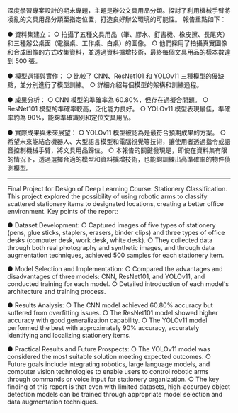 深度學習專案設計的期末專題，主題是辦公文具用品分類。探討了利用機械手臂將凌亂的文具用品分類至指定位置，打造良好辦公環境的可能性。
報告重點如下：

●  資料集建立：
  ○  拍攝了五種文具用品（筆、膠水、釘書機、橡皮擦、長尾夾）和三種辦公桌面（電腦桌、工作桌、白桌）的圖像。
  ○  他們採用了拍攝真實圖像和合成圖像的方式收集資料，並透過資料擴增技術，最終每個文具用品的樣本數達到 500 張。
  
●  模型選擇與實作：
  ○  比較了 CNN、ResNet101 和 YOLOv11 三種模型的優缺點，並分別進行了模型訓練。
  ○  詳細介紹每個模型的架構和訓練過程。
  
●  成果分析：
  ○  CNN 模型的準確率為 60.80%，但存在過擬合問題。
  ○  ResNet101 模型的準確率較高，泛化能力良好。
  ○  YOLOv11 模型表現最佳，準確率約為 90%，能夠準確識別和定位文具用品。
  
●  實際成果與未來展望：
  ○  YOLOv11 模型被認為是最符合預期成果的方案。
  ○  希望未來能結合機器人、大型語言模型和電腦視覺等技術，讓使用者透過指令或語音控制機械手臂，將文具用品歸位。
  ○  本報告的關鍵發現是，即使在資料集有限的情況下，透過選擇合適的模型和資料擴增技術，也能夠訓練出高準確率的物件偵測模型。

--------------------------------------------------------------------------------------------------------------------------------------------------------------------------------------------------------------------------------------------------------

Final Project for Design of Deep Learning Course: Stationery Classification. This project explored the possibility of using robotic arms to classify scattered stationery items to designated locations, creating a better office environment.
Key points of the report:

●  Dataset Development:
  ○  Captured images of five types of stationery (pens, glue sticks, staplers, erasers, binder clips) and three types of office desks (computer desk, work desk, white desk).
  ○  They collected data through both real photography and synthetic images, and through data augmentation techniques, achieved 500 samples for each stationery item.

●  Model Selection and Implementation:
  ○  Compared the advantages and disadvantages of three models: CNN, ResNet101, and YOLOv11, and conducted training for each model.
  ○  Detailed introduction of each model's architecture and training process.

●  Results Analysis:
  ○  The CNN model achieved 60.80% accuracy but suffered from overfitting issues.
  ○  The ResNet101 model showed higher accuracy with good generalization capability.
  ○  The YOLOv11 model performed the best with approximately 90% accuracy, accurately identifying and localizing stationery items.

●  Practical Results and Future Prospects:
  ○  The YOLOv11 model was considered the most suitable solution meeting expected outcomes.
  ○  Future goals include integrating robotics, large language models, and computer vision technologies to enable users to control robotic arms through commands or voice input for stationery organization.
  ○  The key finding of this report is that even with limited datasets, high-accuracy object detection models can be trained through appropriate model selection and data augmentation techniques.
